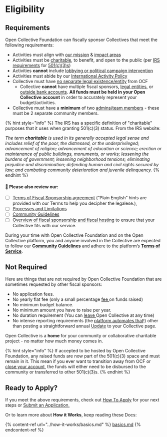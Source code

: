 # Eligibility

## Requirements

Open Collective Foundation can fiscally sponsor Collectives that meet the following requirements:

* Activities must align with [our mission](../about/mission-and-values.md#our-mission) & [impact areas](../about/mission-and-values.md#our-missions-impact-areas)
* Activities must be [charitable](https://www.irs.gov/charities-non-profits/charitable-purposes), to benefit, and open to the public (per [IRS requirements](https://www.irs.gov/charities-non-profits/charitable-organizations/exemption-requirements-501c3-organizations) for [501(c)(3)s](../what-we-offer/fiscal-hosting.md#what-does-501-c-3-mean))
* Activities **cannot** include [lobbying or political campaign intervention](https://docs.opencollective.foundation/how-it-works/political-activity)
* Activities must abide by our [International Activity Policy](../how-it-works/policies/international.md)
* Collective must have [no separate legal existence/entity](https://docs.opencollective.foundation/how-it-works/processes-and-limitations/outside-entities-policy) from OCF
  * Collective **cannot** have multiple fiscal sponsors, [legal entities](../how-it-works/policies/outside-entities-policy.md), or [outside bank accounts](../how-it-works/policies/outside-accounts-policy.md). **All funds must be held in your Open Collective account** in order to accurately represent your budget/activities.
* Collective must have a **minimum** of two [admins/team members](https://docs.opencollective.com/help/collectives/core-contributors) - these must be 2 separate community members.

{% hint style="info" %}
The IRS has a specific definition of "charitable" purposes that it uses when granting 501(c)(3) status. From the IRS website:

_The term **charitable** is used in its generally accepted legal sense and includes relief of the poor, the distressed, or the underprivileged; advancement of religion; advancement of education or science; erection or maintenance of public buildings, monuments, or works; lessening the burdens of government; lessening neighborhood tensions; eliminating prejudice and discrimination; defending human and civil rights secured by law; and combating community deterioration and juvenile delinquency._
{% endhint %}

#### [🌟](https://emojipedia.org/glowing-star/) Please also review our:

* [ ] [Terms of Fiscal Sponsorship agreement](https://docs.opencollective.foundation/getting-started/terms) (“Plain English” hints are provided with our Terms to help you decipher the legalese.),&#x20;
* [ ] [Processes and Limitations](https://docs.opencollective.foundation/how-it-works/processes-and-limitations)&#x20;
* [ ] [Community Guidelines](https://docs.opencollective.com/help/about/the-open-collective-way/community-guidelines)&#x20;
* [ ] [Overview of fiscal sponsorship and fiscal hosting](https://docs.opencollective.foundation/about/fiscal-hosting) to ensure that your Collective fits with our service.&#x20;

During your time with Open Collective Foundation and on the Open Collective platform, you and anyone involved in the Collective are expected to follow our [**Community Guidelines**](https://docs.opencollective.com/help/about/community-guidelines) and adhere to the platform’s [**Terms of Service**](https://opencollective.com/tos).

## Not Required

Here are things that are not required by Open Collective Foundation that are sometimes requested by other fiscal sponsors:

* No application fees.
* No yearly flat fee (only a small percentage [fee ](../how-it-works/fees.md)on funds raised)
* No minimum budget balance.
* No minimum amount you have to raise per year.
* No duration requirement (You can [leave ](https://docs.opencollective.com/help/collectives/closing-a-collective)Open Collective at any time)
* No intense reporting requirements (the [platform automates that](https://docs.opencollective.com/help/collectives/budget)!) other than posting a straightforward annual [Update](https://docs.opencollective.com/help/collectives/communication#updates) to your Collective page.

Open Collective is a **home** for your community or collaborative charitable project - no matter how much money comes in.

{% hint style="info" %}
If accepted to be hosted by Open Collective Foundation, any raised funds are now part of the 501(c)(3) space and must remain in it. This mean if you ever want to transition away from OCF or [close your account](https://docs.opencollective.foundation/how-it-works/faq#what-is-the-process-for-leaving-open-collective-foundation), the funds will either need to be disbursed to the community or transferred to other 501(c)(3)s.
{% endhint %}

## Ready to Apply?

If you meet the above requirements, check out [How To Apply](how-to-apply/) for your next steps or [Submit an Application.](https://www.opencollective.com/foundation/apply)

Or to learn more about **How it Works**, keep reading these Docs:

{% content-ref url="../how-it-works/basics.md" %}
[basics.md](../how-it-works/basics.md)
{% endcontent-ref %}
